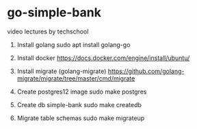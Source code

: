 # go-simple-bank
video lectures by techschool

1. Install golang
sudo apt install golang-go

1. Install docker
https://docs.docker.com/engine/install/ubuntu/

2. Install migrate (golang-migrate)
https://github.com/golang-migrate/migrate/tree/master/cmd/migrate

3. Create postgres12 image
sudo make postgres

4. Create db simple-bank
sudo make createdb

5. Migrate table schemas
sudo make migrateup